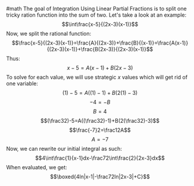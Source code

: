 #math
The goal of Integration Using Linear Partial Fractions is to split one tricky ration function into the sum of two. Let's take a look at an example: $$\int\frac{x-5}{(2x-3)(x-1)}$$
Now, we split the rational function: $$\frac{x-5}{(2x-3)(x-1)}=\frac{A}{(2x-3)}+\frac{B}{(x-1)}=\frac{A(x-1)}{(2x-3)(x-1)}+\frac{B(2x-3)}{(2x-3)(x-1)}$$
Thus: $$x-5=A(x-1)+B(2x-3)$$
To solve for each value, we will use strategic $x$ values which will get rid of one variable: $$(1)-5=A((1)-1)+B(2(1)-3)$$
$$-4=-B$$
$$B=4$$ $$(\frac32)-5=A((\frac32)-1)+B(2(\frac32)-3)$$
$$\frac{-7}2=\frac12A$$
$$A=-7$$
Now, we can rewrite our initial integral as such: $$4\int\frac{1}{x-1}dx-\frac72\int\frac{2}{2x-3}dx$$
When evaluated, we get: $$\boxed{4ln|x-1|-\frac72ln|2x-3|+C}$$